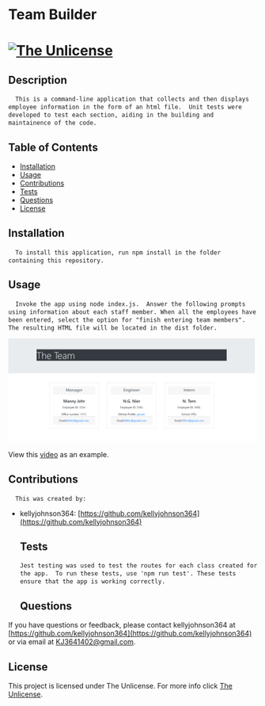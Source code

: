 # Team Builder 
   [![The Unlicense](https://img.shields.io/badge/License-Unlicense-blue.svg)](https://unlicense.org/)
  ===========================================
    
  ## Description 
      This is a command-line application that collects and then displays employee information in the form of an html file.  Unit tests were developed to test each section, aiding in the building and maintainence of the code.    
  ## Table of Contents 
  - [Installation](#installation)
  - [Usage](#usage)
  - [Contributions](#contributions)
  - [Tests](#tests)
  - [Questions](#questions)
  - [License](#license)
  ## Installation 
      To install this application, run npm install in the folder containing this repository.
  ## Usage 
      Invoke the app using node index.js.  Answer the following prompts using information about each staff member. When all the employees have been entered, select the option for "finish entering team members".  The resulting HTML file will be located in the dist folder.  


![Screenshot 1 of site](./images/screenshot-1.png)


View this [video](https://drive.google.com/file/d/1a8WN4Av4TBcttJWncOLqE1Fqeuh_tAup/view) as an example. 


  ## Contributions 
      This was created by:
* kellyjohnson364: [https://github.com/kellyjohnson364](https://github.com/kellyjohnson364)
            
            
            
         
           

  ## Tests
      Jest testing was used to test the routes for each class created for the app.  To run these tests, use 'npm run test'. These tests ensure that the app is working correctly. 

  ## Questions 
If you have questions or feedback, please contact kellyjohnson364 at [https://github.com/kellyjohnson364](https://github.com/kellyjohnson364) or via email at KJ3641402@gmail.com.

## License
This project is licensed under The Unlicense.
For more info click [The Unlicense](./assets/licenses/theunlicense.md).